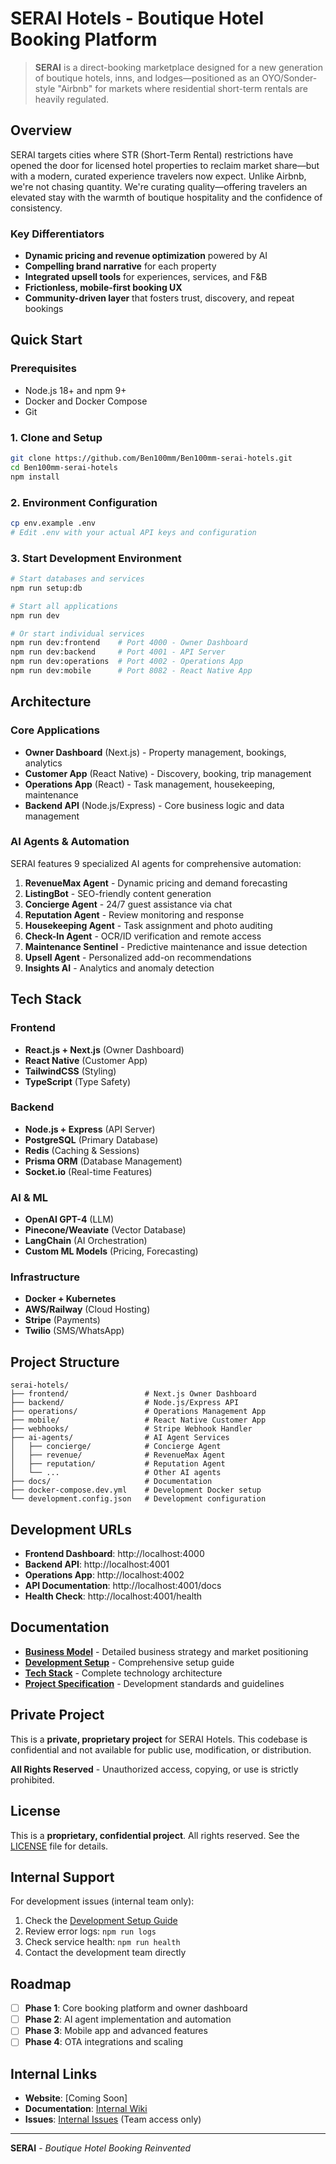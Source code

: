 # SERAI Hotels - Boutique Hotel Booking Platform

> **SERAI** is a direct-booking marketplace designed for a new generation of boutique hotels, inns, and lodges—positioned as an OYO/Sonder-style "Airbnb" for markets where residential short-term rentals are heavily regulated.

## Overview

SERAI targets cities where STR (Short-Term Rental) restrictions have opened the door for licensed hotel properties to reclaim market share—but with a modern, curated experience travelers now expect. Unlike Airbnb, we're not chasing quantity. We're curating quality—offering travelers an elevated stay with the warmth of boutique hospitality and the confidence of consistency.

### Key Differentiators

- **Dynamic pricing and revenue optimization** powered by AI
- **Compelling brand narrative** for each property
- **Integrated upsell tools** for experiences, services, and F&B
- **Frictionless, mobile-first booking UX**
- **Community-driven layer** that fosters trust, discovery, and repeat bookings

## Quick Start

### Prerequisites

- Node.js 18+ and npm 9+
- Docker and Docker Compose
- Git

### 1. Clone and Setup

```bash
git clone https://github.com/Ben100mm/Ben100mm-serai-hotels.git
cd Ben100mm-serai-hotels
npm install
```

### 2. Environment Configuration

```bash
cp env.example .env
# Edit .env with your actual API keys and configuration
```

### 3. Start Development Environment

```bash
# Start databases and services
npm run setup:db

# Start all applications
npm run dev

# Or start individual services
npm run dev:frontend    # Port 4000 - Owner Dashboard
npm run dev:backend     # Port 4001 - API Server
npm run dev:operations  # Port 4002 - Operations App
npm run dev:mobile      # Port 8082 - React Native App
```

## Architecture

### Core Applications

- **Owner Dashboard** (Next.js) - Property management, bookings, analytics
- **Customer App** (React Native) - Discovery, booking, trip management
- **Operations App** (React) - Task management, housekeeping, maintenance
- **Backend API** (Node.js/Express) - Core business logic and data management

### AI Agents & Automation

SERAI features 9 specialized AI agents for comprehensive automation:

1. **RevenueMax Agent** - Dynamic pricing and demand forecasting
2. **ListingBot** - SEO-friendly content generation
3. **Concierge Agent** - 24/7 guest assistance via chat
4. **Reputation Agent** - Review monitoring and response
5. **Housekeeping Agent** - Task assignment and photo auditing
6. **Check-In Agent** - OCR/ID verification and remote access
7. **Maintenance Sentinel** - Predictive maintenance and issue detection
8. **Upsell Agent** - Personalized add-on recommendations
9. **Insights AI** - Analytics and anomaly detection

## Tech Stack

### Frontend
- **React.js + Next.js** (Owner Dashboard)
- **React Native** (Customer App)
- **TailwindCSS** (Styling)
- **TypeScript** (Type Safety)

### Backend
- **Node.js + Express** (API Server)
- **PostgreSQL** (Primary Database)
- **Redis** (Caching & Sessions)
- **Prisma ORM** (Database Management)
- **Socket.io** (Real-time Features)

### AI & ML
- **OpenAI GPT-4** (LLM)
- **Pinecone/Weaviate** (Vector Database)
- **LangChain** (AI Orchestration)
- **Custom ML Models** (Pricing, Forecasting)

### Infrastructure
- **Docker + Kubernetes**
- **AWS/Railway** (Cloud Hosting)
- **Stripe** (Payments)
- **Twilio** (SMS/WhatsApp)

## Project Structure

```
serai-hotels/
├── frontend/                 # Next.js Owner Dashboard
├── backend/                  # Node.js/Express API
├── operations/               # Operations Management App
├── mobile/                   # React Native Customer App
├── webhooks/                 # Stripe Webhook Handler
├── ai-agents/                # AI Agent Services
│   ├── concierge/            # Concierge Agent
│   ├── revenue/              # RevenueMax Agent
│   ├── reputation/           # Reputation Agent
│   └── ...                   # Other AI agents
├── docs/                     # Documentation
├── docker-compose.dev.yml    # Development Docker setup
└── development.config.json   # Development configuration
```

## Development URLs

- **Frontend Dashboard**: http://localhost:4000
- **Backend API**: http://localhost:4001
- **Operations App**: http://localhost:4002
- **API Documentation**: http://localhost:4001/docs
- **Health Check**: http://localhost:4001/health

## Documentation

- [**Business Model**](./BUSINESS_MODEL.md) - Detailed business strategy and market positioning
- [**Development Setup**](./DEVELOPMENT_SETUP.md) - Comprehensive setup guide
- [**Tech Stack**](./TECH_STACK.md) - Complete technology architecture
- [**Project Specification**](./PROJECT_SPECIFICATION.md) - Development standards and guidelines

## Private Project

This is a **private, proprietary project** for SERAI Hotels. This codebase is confidential and not available for public use, modification, or distribution.

**All Rights Reserved** - Unauthorized access, copying, or use is strictly prohibited.

## License

This is a **proprietary, confidential project**. All rights reserved. See the [LICENSE](LICENSE) file for details.

## Internal Support

For development issues (internal team only):
1. Check the [Development Setup Guide](./DEVELOPMENT_SETUP.md)
2. Review error logs: `npm run logs`
3. Check service health: `npm run health`
4. Contact the development team directly

## Roadmap

- [ ] **Phase 1**: Core booking platform and owner dashboard
- [ ] **Phase 2**: AI agent implementation and automation
- [ ] **Phase 3**: Mobile app and advanced features
- [ ] **Phase 4**: OTA integrations and scaling

## Internal Links

- **Website**: [Coming Soon]
- **Documentation**: [Internal Wiki](https://github.com/Ben100mm/Ben100mm-serai-hotels/wiki)
- **Issues**: [Internal Issues](https://github.com/Ben100mm/Ben100mm-serai-hotels/issues) (Team access only)

---

**SERAI** - *Boutique Hotel Booking Reinvented* 
